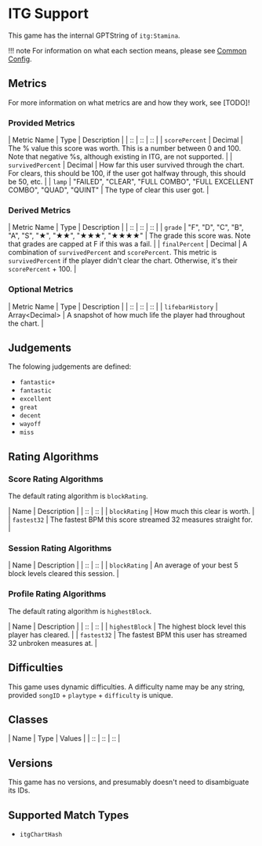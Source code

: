 # ITG Support

This game has the internal GPTString of `itg:Stamina`.

!!! note
	For information on what each section means, please see [Common Config](../common-config/index.md).

## Metrics

For more information on what metrics are and how they work, see [TODO]!

### Provided Metrics

| Metric Name | Type | Description |
| :: | :: | :: |
| `scorePercent` | Decimal | The % value this score was worth. This is a number between 0 and 100. Note that negative %s, although existing in ITG, are not supported. |
| `survivedPercent` | Decimal | How far this user survived through the chart. For clears, this should be 100, if the user got halfway through, this should be 50, etc. |
| `lamp` | "FAILED", "CLEAR", "FULL COMBO", "FULL EXCELLENT COMBO", "QUAD", "QUINT" | The type of clear this user got. |

### Derived Metrics

| Metric Name | Type | Description |
| :: | :: | :: |
| `grade` | "F", "D", "C", "B", "A", "S", "★", "★★", "★★★", "★★★★" | The grade this score was. Note that grades are capped at F if this was a fail. |
| `finalPercent` | Decimal | A combination of `survivedPercent` and `scorePercent`. This metric is `survivedPercent` if the player didn't clear the chart. Otherwise, it's their `scorePercent` + 100. |

### Optional Metrics

| Metric Name | Type | Description |
| :: | :: | :: |
| `lifebarHistory` | Array&lt;Decimal&gt; | A snapshot of how much life the player had throughout the chart. |

## Judgements

The folowing judgements are defined:

- `fantastic+`
- `fantastic`
- `excellent`
- `great`
- `decent`
- `wayoff`
- `miss`

## Rating Algorithms

### Score Rating Algorithms

The default rating algorithm is `blockRating`.

| Name | Description |
| :: | :: |
| `blockRating` | How much this clear is worth. |
| `fastest32` | The fastest BPM this score streamed 32 measures straight for. |

### Session Rating Algorithms

| Name | Description |
| :: | :: |
| `blockRating` | An average of your best 5 block levels cleared this session. |

### Profile Rating Algorithms

The default rating algorithm is `highestBlock`.

| Name | Description |
| :: | :: |
| `highestBlock` | The highest block level this player has cleared. |
| `fastest32` | The fastest BPM this user has streamed 32 unbroken measures at. |

## Difficulties

This game uses dynamic difficulties. A difficulty name may be any string, provided `songID` + `playtype` + `difficulty` is unique.

## Classes

| Name | Type | Values |
| :: | :: | :: |

## Versions

This game has no versions, and presumably doesn't need to disambiguate its IDs.

## Supported Match Types

- `itgChartHash`